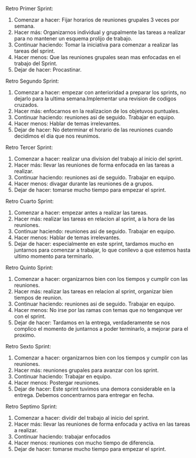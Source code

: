 Retro Primer Sprint:
1. Comenzar a hacer: Fijar horarios de reuniones grupales 3 veces por semana.
2. Hacer más: Organizarnos individual y grupalmente las tareas a realizar para no mantener un esquema prolijo de trabajo. 
3. Continuar haciendo: Tomar la iniciativa para comenzar a realizar las tareas del sprint.
4. Hacer menos: Que las reuniones grupales sean mas enfocadas en el trabajo del Sprint.
5. Dejar de hacer: Procastinar.

Retro Segundo Sprint:
1. Comenzar a hacer: empezar con anterioridad a preparar los sprints, no dejarlo para la ultima semana.Implementar una revision de codigos cruzados.
2. Hacer más: enfocarnos en la realizacion de los objetuvos puntuales. 
3. Continuar haciendo: reuniones asi de seguido. Trabajar en equipo.
4. Hacer menos: Hablar de temas irrelevantes.
5. Dejar de hacer: No determinar el horario de las reuniones cuando decidimos el dia que nos reunimos.

Retro Tercer Sprint:
1. Comenzar a hacer: realizar una division del trabajo al inicio del sprint.
2. Hacer más: llevar las reuniones de forma enfocada en las tareas a realizar.
3. Continuar haciendo: reuniones asi de seguido. Trabajar en equipo.
4. Hacer menos: divagar durante las reuniones de a grupos.
5. Dejar de hacer: tomarse mucho tiempo para empezar el sprint.

Retro Cuarto Sprint:
1. Comenzar a hacer: empezar antes a realizar las tareas.
2. Hacer más: realizar las tareas en relacion al sprint, a la hora de las reuniones.
3. Continuar haciendo: reuniones asi de seguido. Trabajar en equipo.
4. Hacer menos: Hablar de temas irrelevantes.
5. Dejar de hacer: especialmente en este sprint, tardamos mucho en juntarnos para comenzar a trabajar, lo que conllevo a que estemos hasta ultimo momento para terminarlo.

Retro Quinto Sprint:

1. Comenzar a hacer: organizarnos bien con los tiempos y cumplir con las reuniones.
2. Hacer más: realizar las tareas en relacion al sprint, organizar bien tiempos de reunion.
3. Continuar haciendo: reuniones asi de seguido. Trabajar en equipo.
4. Hacer menos: No irse por las ramas con temas que no tenganque ver con el sprint.
5. Dejar de hacer: Tardamos en la entrega, verdaderamente se nos complico el momento de juntarnos a poder terminarlo, a mejorar para el proximo.

Retro Sexto Sprint:

1. Comenzar a hacer: organizarnos bien con los tiempos y cumplir con las reuniones.
2. Hacer más: reuniones grupales para avanzar con los sprint.
3. Continuar haciendo: Trabajar en equipo.
4. Hacer menos: Postergar reuniones.
5. Dejar de hacer: Este sprint tuvimos una demora considerable en la entrega. Debemos concentrarnos para entregar en fecha.

Retro Septimo Sprint:
1. Comenzar a hacer: dividir del trabajo al inicio del sprint.
2. Hacer más: llevar las reuniones de forma enfocada y activa en las tareas a realizar.
3. Continuar haciendo: trabajar enfocados
4. Hacer menos: reuniones con mucho tiempo de diferencia.
5. Dejar de hacer: tomarse mucho tiempo para empezar el sprint.

